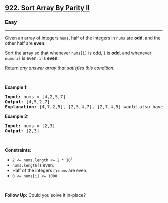 <h2><a href="https://leetcode.com/problems/sort-array-by-parity-ii/">922. Sort Array By Parity II</a></h2><h3>Easy</h3><hr><div style="user-select: auto;"><p style="user-select: auto;">Given an array of integers <code style="user-select: auto;">nums</code>, half of the integers in <code style="user-select: auto;">nums</code> are <strong style="user-select: auto;">odd</strong>, and the other half are <strong style="user-select: auto;">even</strong>.</p>

<p style="user-select: auto;">Sort the array so that whenever <code style="user-select: auto;">nums[i]</code> is odd, <code style="user-select: auto;">i</code> is <strong style="user-select: auto;">odd</strong>, and whenever <code style="user-select: auto;">nums[i]</code> is even, <code style="user-select: auto;">i</code> is <strong style="user-select: auto;">even</strong>.</p>

<p style="user-select: auto;">Return <em style="user-select: auto;">any answer array that satisfies this condition</em>.</p>

<p style="user-select: auto;">&nbsp;</p>
<p style="user-select: auto;"><strong style="user-select: auto;">Example 1:</strong></p>

<pre style="position: relative; user-select: auto;"><strong style="user-select: auto;">Input:</strong> nums = [4,2,5,7]
<strong style="user-select: auto;">Output:</strong> [4,5,2,7]
<strong style="user-select: auto;">Explanation:</strong> [4,7,2,5], [2,5,4,7], [2,7,4,5] would also have been accepted.
<div class="open_grepper_editor" title="Edit &amp; Save To Grepper" style="user-select: auto;"></div></pre>

<p style="user-select: auto;"><strong style="user-select: auto;">Example 2:</strong></p>

<pre style="position: relative; user-select: auto;"><strong style="user-select: auto;">Input:</strong> nums = [2,3]
<strong style="user-select: auto;">Output:</strong> [2,3]
<div class="open_grepper_editor" title="Edit &amp; Save To Grepper" style="user-select: auto;"></div></pre>

<p style="user-select: auto;">&nbsp;</p>
<p style="user-select: auto;"><strong style="user-select: auto;">Constraints:</strong></p>

<ul style="user-select: auto;">
	<li style="user-select: auto;"><code style="user-select: auto;">2 &lt;= nums.length &lt;= 2 * 10<sup style="user-select: auto;">4</sup></code></li>
	<li style="user-select: auto;"><code style="user-select: auto;">nums.length</code> is even.</li>
	<li style="user-select: auto;">Half of the integers in <code style="user-select: auto;">nums</code> are even.</li>
	<li style="user-select: auto;"><code style="user-select: auto;">0 &lt;= nums[i] &lt;= 1000</code></li>
</ul>

<p style="user-select: auto;">&nbsp;</p>
<p style="user-select: auto;"><strong style="user-select: auto;">Follow Up:</strong> Could you solve it in-place?</p>
</div>